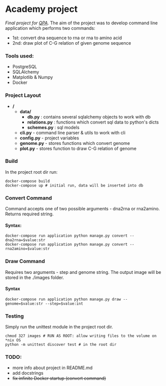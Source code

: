 # Academy project

_Final project for [QPA](https://www.quantori.com/academy)_. The aim of the project was to develop command line application which performs two commands:
* 1st: convert dna sequence to rna or rna to amino acid
* 2nd: draw plot of C-G relation of given genome sequence

### Tools used:
* PostgreSQL
* SQLAlchemy
* Matplotlib & Numpy
* Docker

### Project Layout
* **/**
  * **data/**
    * **db.py** : contains several sqlalchemy objects to work with db 
    * **relations.py** : functions which convert sql data to python's dicts
    * **schemes.py** : sql models 
  * **cli.py** - command line parser & utils to work with cli
  * **config.py** - project variables
  * **genome.py** - stores functions which convert genome 
  * **plot.py** - stores function to draw C-G relation of genome


### Build
In the project root dir run:
```
docker-compose build
docker-compose up # initial run, data will be inserted into db
```

### Convert Command
Command accepts one of two possible arguments - dna2rna or rna2amino. Returns required string. 
#### Syntax:
```
docker-compose run application python manage.py convert --dna2rna=$value:str
docker-compose run application python manage.py convert --rna2amino=$value:str 
```

### Draw Command
Requires two arguments - step and genome string. The output image will be stored in the ./images folder.
#### Syntax
```
docker-compose run application python manage.py draw --genome=$value:str --step=$value:int 
```

### Testing
Simply run the unittest module in the project root dir.
```
chmod 327 images # RUN AS ROOT: allow writing files to the volume on *nix OS 
python -m unittest discover test # in the root dir
```

### TODO:
* more info about project in README.md
* add docstrings 
* ~~fix infinite Docker startup (convert command)~~